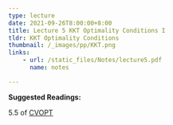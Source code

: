 ```yaml
---
type: lecture
date: 2021-09-26T8:00:00+8:00
title: Lecture 5 KKT Optimality Conditions I
tldr: KKT Optimality Conditions
thumbnail: /_images/pp/KKT.png
links: 
    - url: /static_files/Notes/lecture5.pdf
      name: notes

---
```

**Suggested Readings:**

5.5 of [CVOPT](https://stanford.edu/~boyd/cvxbook/bv_cvxbook.pdf)

